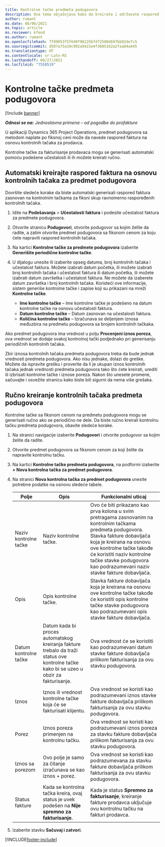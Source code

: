 ```yaml
---
title: Kontrolne tačke predmeta podugovora
description: Ova tema objašnjava kako da kreirate i održavate raspored faktura zasnovan na kontrolnim tačkama za podugovor sa prodavcem.
author: rumant
ms.date: 08/06/2021
ms.topic: article
ms.reviewer: kfend
ms.author: rumant
ms.openlocfilehash: 7f99853f5f649f96225b7d72580db97bb92de7c5
ms.sourcegitcommit: d507a75a19c992a9421e4f3605162a2faa84a445
ms.translationtype: HT
ms.contentlocale: sr-Latn-RS
ms.lasthandoff: 09/27/2021
ms.locfileid: "7558519"
---
```

# <a name="subcontract-line-milestones"></a>Kontrolne tačke predmeta podugovora

[!include [banner](../../includes/dataverse-preview.md)]

_**Odnosi se na:** Jednostavna primena – od pogodbe do profakture_

U aplikaciji Dynamics 365 Project Operations, predmet podugovora sa metodom naplate po fiksnoj ceni može da navede raspored faktura na osnovu kontrolnih tačaka za prodavca.

Kontrolne tačke za fakturisanje prodavaca mogu se generisati automatski pomoću podešene učestalosti ili ih možete kreirati ručno.

## <a name="automatically-create-a-milestone-based-invoice-schedule-for-a-subcontract-line"></a>Automatski kreirajte raspored faktura na osnovu kontrolnih tačaka za predmet podugovora

Dovršite sledeće korake da biste automatski generisali raspored faktura zasnovan na kontrolnim tačkama za fiksni skup ravnomerno raspoređenih kontrolnih tačaka.

1. Idite na **Podešavanja** > **Učestalosti faktura** i podesite učestalost faktura za predmete podugovora.
2. Otvorite stranicu **Podugovori**, otvorite podugovor sa kojim želite da radite, a zatim otvorite predmet podugovora sa fiksnom cenom za koju ćete napraviti raspored kontrolnih tačaka.
3. Na kartici **Kontrolne tačke za predmete podugovora** izaberite **Generišite periodične kontrolne tačke**.
4. U dijalogu unesite ili izaberite opseg datuma, broj kontrolnih tačaka i učestalost faktura. Možete izabrati datum početka, ili možete izabrati broj kontrolnih tačaka i učestalost faktura ili datum početka, ili možete izabrati datum završetka i učestalost faktura. Ne možete da izaberete datum završetka i broj kontrolnih tačaka.
Koristeći ove informacije, sistem generiše kontrolne tačke i zapise koji su prikazani na mreži **Kontrolne tačke**.

   - **Ime kontrolne tačke** – Ime kontrolne tačke je podešeno na datum kontrolne tačke na osnovu učestalosti faktura.
   - **Datum kontrolne tačke** – Datum zasnovan na učestalosti faktura.
   - **Količina kontrolne tačke** – Izračunava se deljenjem iznosa međuzbira na predmetu podugovora sa brojem kontrolnih tačkaka.

Ako predmet podugovora ima vrednost u polju **Procenjeni iznos poreza**, ova vrednost se dodaje svakoj kontrolnoj tački podjednako pri generisanju periodičnih kontrolnih tačaka.

Zbir iznosa kontrolnih tačaka predmeta podugovora treba da bude jednak vrednosti predmeta podugovora. Ako nisu jednake, dolazi do greške. Možete da ispravite grešku i proverite da li je ukupan iznos kontrolnih tačaka jednak vrednosti predmeta podugovora tako što ćete kreirati, urediti ili izbrisati kontrolne tačke i iznose poreza. Nakon što unesete promene, sačuvajte i osvežite stranicu kako biste bili sigurni da nema više grešaka.

## <a name="manually-create-subcontract-line-milestones"></a>Ručno kreiranje kontrolnih tačaka predmeta podugovora

Kontrolne tačke sa fiksnom cenom na predmetu podugovora mogu se generisati ručno ako se periodično ne dele. Da biste ručno kreirali kontrolnu tačku predmeta podugovora, obavite sledeće korake.

1. Na stranici navigacije izaberite **Podugovori** i otvorite podugovor sa kojim želite da radite.
2. Otvorite predmet podugovora sa fiksnom cenom za koji želite da napravite kontrolnu tačku.
3. Na kartici **Kontrolne tačke predmeta podugovora**, na podformi izaberite **+ Nova kontrolna tačka za predmet podugovora**.
4. Na stranici **Nova kontrolna tačka za predmet podugovora** unesite potrebne podatke na osnovu sledeće tabele.

    | Polje | Opis |Funkcionalni uticaj|
    | --- | --- |----------------------|
    | Naziv kontrolne tačke | Naziv kontrolne tačke. |Ovo će biti prikazano kao prva kolona u svim pretragama zasnovanim na kontrolnim tačkama predmeta podugovora. Stavka fakture dobavljača koja je kreirana na osnovu ove kontrolne tačke takođe će koristiti naziv kontrolne tačke stavke podugovora kao podrazumevani naziv stavke fakture dobavljača.|
    | Opis | Opis kontrolne tačke. |Stavka fakture dobavljača koja je kreirana na osnovu ove kontrolne tačke takođe će koristiti opis kontrolne tačke stavke podugovora kao podrazumevani opis stavke fakture dobavljača.|
    | Datum kontrolne tačke | Datum kada bi proces automatskog kreiranja fakture trebalo da traži status ove kontrolne tačke kako bi se uzeo u obzir za fakturisanje.| Ova vrednost će se koristiti kao podrazumevani datum stavke fakture dobavljača prilikom fakturisanja za ovu stavku podugovora. |
    | Iznos | Iznos ili vrednost kontrolne tačke koja će se fakturisati klijentu. |Ova vrednost se koristi kao podrazumevani iznos stavke fakture dobavljača prilikom fakturisanja za ovu stavku podugovora. |
    | Porez | Iznos poreza primenjen na kontrolnu tačku.| Ova vrednost se koristi kao podrazumevani iznos poreza za stavku fakture dobavljača prilikom fakturisanja za ovu stavku podugovora. |
    | Iznos sa porezom | Ovo polje je samo za čitanje izračunava se kao iznos + porez.|Ova vrednost se koristi kao podrazumevana za stavku fakture dobavljača prilikom fakturisanja za ovu stavku podugovora. |
    | Status fakture | Kada se kontrolna tačka kreira, ovaj status je uvek podešen na **Nije spremno za fakturisanje**.|  Kada je status **Spremno za fakturisanje**, kreiranje fakture prodavca uključuje ovu kontrolnu tačku na fakturi prodavca. |

5. Izaberite stavku **Sačuvaj i zatvori**.


[!INCLUDE[footer-include](../../includes/footer-banner.md)]
